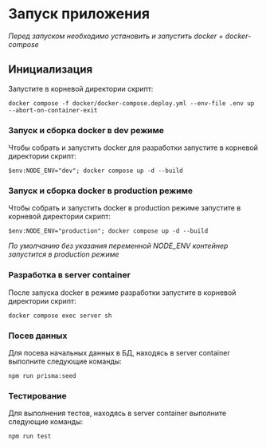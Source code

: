 # Запуск приложения
_Перед запуском необходимо установить и запустить docker + docker-compose_

## Инициализация
Запустите в корневой директории скрипт:
```
docker compose -f docker/docker-compose.deploy.yml --env-file .env up --abort-on-container-exit
```

### Запуск и сборка docker в dev режиме
Чтобы собрать и запустить docker для разработки запустите в корневой директории скрипт:
```
$env:NODE_ENV="dev"; docker compose up -d --build
```

### Запуск и сборка docker в production режиме
Чтобы собрать и запустить docker в production режиме запустите в корневой директории скрипт:
```
$env:NODE_ENV="production"; docker compose up -d --build
```
_По умолчанию без указания переменной NODE_ENV контейнер запустится в production режиме_

### Разработка в server container
После запуска docker в режиме разработки запустите в корневой директории скрипт:
```
docker compose exec server sh
```

### Посев данных
Для посева начальных данных в БД, находясь в server container выполните следующие команды:
```
npm run prisma:seed
```

### Тестирование
Для выполнения тестов, находясь в server container выполните следующие команды:
```
npm run test
```

